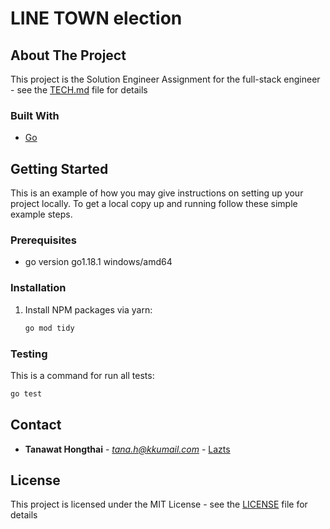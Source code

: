 # LINE TOWN election

<!-- ABOUT THE PROJECT -->
## About The Project

This project is the Solution Engineer Assignment for the full-stack engineer - see the [TECH.md](TECH.md) file for details

### Built With

* [Go](https://go.dev/)
  
<!-- GETTING STARTED -->
## Getting Started

This is an example of how you may give instructions on setting up your project locally.
To get a local copy up and running follow these simple example steps.

### Prerequisites

* go version go1.18.1 windows/amd64

### Installation

1. Install NPM packages via yarn:
   ```sh
   go mod tidy
   ```

### Testing

This is a command for run all tests:
  ```sh
  go test
  ```

<!-- CONTACT -->
## Contact

* **Tanawat Hongthai** - *tana.h@kkumail.com* - [Lazts](https://lazts.com)

<!-- LICENSE -->
## License

This project is licensed under the MIT License - see the [LICENSE](LICENSE) file for details
